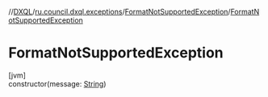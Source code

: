 //[DXQL](../../../index.md)/[ru.council.dxql.exceptions](../index.md)/[FormatNotSupportedException](index.md)/[FormatNotSupportedException](-format-not-supported-exception.md)

# FormatNotSupportedException

[jvm]\
constructor(message: [String](https://docs.oracle.com/javase/8/docs/api/java/lang/String.html))
